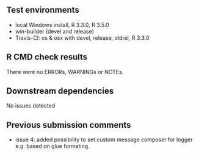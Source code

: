 ## Test environments
* local Windows install, R 3.3.0, R 3.5.0
* win-builder (devel and release)
* Travis-CI: os & osx with devel, release, oldrel, R 3.3.0

## R CMD check results
There were no ERRORs, WARNINGs or NOTEs.

## Downstream dependencies
No issues detected

## Previous submission comments
* issue 4: added possibility to set custom message composer for logger e.g.
  based on glue formating.

